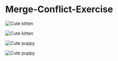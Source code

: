 # Merge-Conflict-Exercise



![Cute kitten](https://placekitten.com/600/400)

![Cute kitten](https://placekitten.com/400/600)

![Cute puppy](https://place-puppy.com/600x400)

![Cute puppy](https://place-puppy.com/600x400)